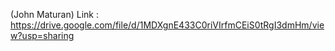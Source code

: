 (John Maturan) Link : https://drive.google.com/file/d/1MDXgnE433C0riVIrfmCEiS0tRgI3dmHm/view?usp=sharing
